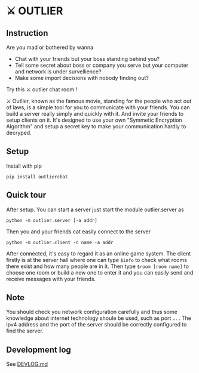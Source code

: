 <!--
 * @Date: 2023-01-07 22:59:34
 * @LastEditors: ThetisEliza wxf199601@gmail.com
 * @LastEditTime: 2023-01-10 18:10:35
 * @FilePath: /outlier/README.md
-->
# ⚔️ OUTLIER

## Instruction

Are you mad or bothered by wanna

* Chat with your friends but your boss standing behind you?
* Tell some secret about boss or company you serve but your computer and network is under survellience?
* Make some import decisions with nobody finding out?

Try this ⚔️ outlier chat room !

⚔️ Outlier, known as the famous movie, standing for the people who act out of laws, is a simple tool for you to communicate with your friends. You can build a server really simply and quickly with it. And invite your friends to setup clients on it. It's designed to use your own "Symmetic Encryption Algorithm" and setup a secret key to make your communication hardly to decryped.

## Setup

Install with pip
```shell
pip install outlierchat
```

## Quick tour

After setup. You can start a server just start the module outlier.server as
```shell
python -m outlier.server [-a addr]
```

Then you and your friends cat easily connect to the server
```shell
python -m outlier.client -n name -a addr
```

After connected, it's easy to regard it as an online game system. The client firstly is 
at the server hall where one can type `$info` to check what rooms there exist and
how many people are in it. Then type `$room [room name]` to choose one room or build a new one to enter it and you can easily send and receive messages with your friends.

## Note

You should check you network configuration carefully and thus some knowledge about internet technology shoule be used, such as port ... . The ipv4 address and the port of the server should be correctly configured to find the server.


## Development log

See [DEVLOG.md](https://github.com/ThetisEliza/outlier/blob/main/DEVLOG.md)



